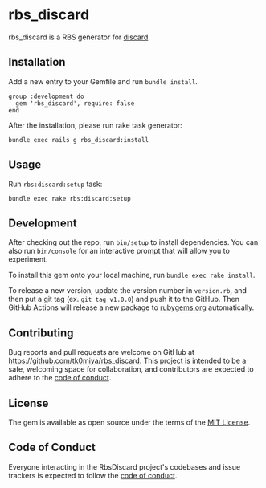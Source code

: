 # rbs_discard

rbs_discard is a RBS generator for [discard](https://github.com/jhawthorn/discard).

## Installation

Add a new entry to your Gemfile and run `bundle install`.

    group :development do
      gem 'rbs_discard', require: false
    end

After the installation, please run rake task generator:

    bundle exec rails g rbs_discard:install

## Usage

Run `rbs:discard:setup` task:

    bundle exec rake rbs:discard:setup

## Development

After checking out the repo, run `bin/setup` to install dependencies. You can also
run `bin/console` for an interactive prompt that will allow you to experiment.

To install this gem onto your local machine, run `bundle exec rake install`.

To release a new version, update the version number in `version.rb`, and then put
a git tag (ex. `git tag v1.0.0`) and push it to the GitHub. Then GitHub Actions
will release a new package to [rubygems.org](https://rubygems.org) automatically.

## Contributing

Bug reports and pull requests are welcome on GitHub at https://github.com/tk0miya/rbs_discard.
This project is intended to be a safe, welcoming space for collaboration, and contributors are
expected to adhere to the [code of conduct](https://github.com/tk0miya/rbs_discard/blob/main/CODE_OF_CONDUCT.md).

## License

The gem is available as open source under the terms of the [MIT License](https://opensource.org/licenses/MIT).

## Code of Conduct

Everyone interacting in the RbsDiscard project's codebases and issue trackers is expected to
follow the [code of conduct](https://github.com/tk0miya/rbs_discard/blob/main/CODE_OF_CONDUCT.md).
